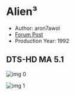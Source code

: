 # Alien³

* Author: aron7awol
* [Forum Post](https://www.avsforum.com/threads/bass-eq-for-filtered-movies.2995212/post-56868652)
* Production Year: 1992

## DTS-HD MA 5.1

![img 0](https://fanart.tv/fanart/movies/8077/moviethumb/alien-537e584250800.jpg)

![img 1](https://i.imgur.com/B4CpIcr.png)

